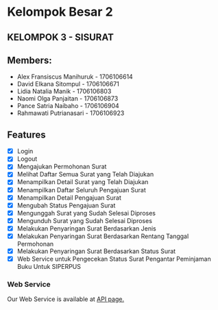 # Kelompok Besar 2
## KELOMPOK 3 - SISURAT

## Members:

- Alex Fransiscus Manihuruk - 1706106614
- David Elkana Sitompul - 1706106671
- Lidia Natalia Manik - 1706106803
- Naomi Olga Panjaitan - 1706106873
- Pance Satria Naibaho - 1706106904
- Rahmawati Putrianasari - 1706106923


## Features
- [x] Login
- [x] Logout
- [x] Mengajukan Permohonan Surat
- [x] Melihat Daftar Semua Surat yang Telah Diajukan
- [x] Menampilkan Detail Surat yang Telah Diajukan
- [x] Menampilkan Daftar Seluruh Pengajuan Surat
- [x] Menampilkan Detail Pengajuan Surat
- [x] Mengubah Status Pengajuan Surat
- [x] Mengunggah Surat yang Sudah Selesai Diproses
- [x] Mengunduh Surat yang Sudah Selesai Diproses
- [x] Melakukan Penyaringan Surat Berdasarkan Jenis
- [x] Melakukan Penyaringan Surat Berdasarkan Rentang Tanggal Permohonan
- [x] Melakukan Penyaringan Surat Berdasarkan Status Surat
- [x] Web Service untuk Pengecekan Status Surat Pengantar Peminjaman Buku Untuk SIPERPUS

### Web Service
Our Web Service is available at [API page.](API.md)
